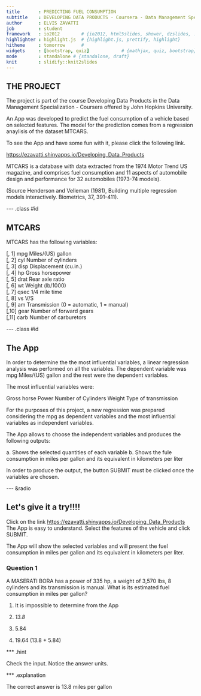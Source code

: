```yaml
---
title       : PREDICTING FUEL CONSUMPTION
subtitle    : DEVELOPING DATA PRODUCTS - Coursera - Data Management Specialization - John Hopkins University
author      : ELVIS ZAVATTI
job         : student
framework   : io2012        # {io2012, html5slides, shower, dzslides, ...}
highlighter : highlight.js  # {highlight.js, prettify, highlight}
hitheme     : tomorrow      # 
widgets     : [bootstrap, quiz]            # {mathjax, quiz, bootstrap}
mode        : standalone # {standalone, draft}
knit        : slidify::knit2slides
---
```

## THE PROJECT

The project is part of the course Developing Data Products in the Data Management Specialization - Coursera offered by John Hopkins University.

An App was developed to predict the fuel consumption of a vehicle based on selected features. The model for the prediction comes from a regression anaylisis of the dataset MTCARS.

To see the App and have some fun with it, please click the following link.

https://ezavatti.shinyapps.io/Developing_Data_Products

MTCARS is a database with data extracted from the 1974 Motor Trend US magazine, and comprises fuel consumption and 11 aspects of automobile design and performance for 32 automobiles (1973-74 models). 

(Source Henderson and Velleman (1981), Building multiple regression models interactively. Biometrics, 37, 391-411).

--- .class #id 

## MTCARS

MTCARS has the following variables:

[, 1]  mpg  Miles/(US) gallon  
[, 2]  cyl  Number of cylinders  
[, 3]  disp  Displacement (cu.in.)  
[, 4]  hp  Gross horsepower  
[, 5]  drat  Rear axle ratio  
[, 6]  wt  Weight (lb/1000)  
[, 7]  qsec  1/4 mile time  
[, 8]  vs  V/S  
[, 9]  am  Transmission (0 = automatic, 1 = manual)  
[,10]  gear  Number of forward gears  
[,11]  carb  Number of carburetors 


--- .class #id 

## The App

In order to determine the the most influential variables, a linear regression analysis was performed on all the variables. The dependent variable was mpg  Miles/(US) gallon and the rest were the dependent variables.

The most influential variables were:

Gross horse Power
Number of Cylinders
Weight
Type of transmission

For the purposes of this project, a new regression was prepared considering the mpg as dependent variables and the most influential variables as independent variables.

The App allows to choose the independent variables and produces the following outputs:

a. Shows the selected quantities of each variable
b. Shows the fule consumption in miles per gallon and its equivalent in kilometers per liter

In order to produce the output, the button SUBMIT must be clicked once the variables are chosen.

--- &radio 

## Let's give it a try!!!!

Click on the link https://ezavatti.shinyapps.io/Developing_Data_Products
The App is easy to understand. Select the features of the vehicle and click SUBMIT. 

The App will show the selected variables and will present the fuel consumption in miles per gallon and its equivalent in kilometers per liter.



### Question 1



A MASERATI BORA has a power of 335 hp, a weight of 3,570 lbs, 8 cylinders and its transmission is manual.
What is its estimated fuel consumption in miles per gallon?

1. It is impossible to determine from the App

2. _13.8_

3. 5.84

4. 19.64 (13.8 + 5.84) 

*** .hint 

Check the input. Notice the answer units.

*** .explanation 

The correct answer is 13.8 miles per gallon


